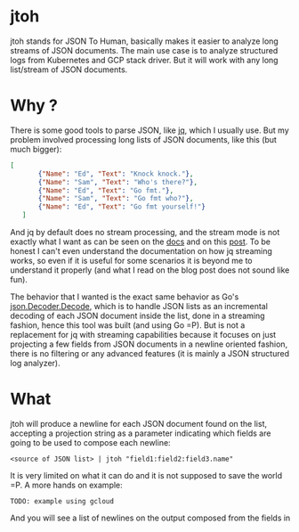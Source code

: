 # jtoh

jtoh stands for JSON To Human, basically makes it easier to analyze long streams of JSON documents.
The main use case is to analyze structured logs from Kubernetes and GCP stack driver. But it will
work with any long list/stream of JSON documents.

# Why ?

 There is some good tools to parse JSON, like [jq](https://stedolan.github.io/jq/manual), which I usually use.
 But my problem involved processing long lists of JSON documents, like this (but much bigger):
 
 ```json
 [
		{"Name": "Ed", "Text": "Knock knock."},
		{"Name": "Sam", "Text": "Who's there?"},
		{"Name": "Ed", "Text": "Go fmt."},
		{"Name": "Sam", "Text": "Go fmt who?"},
		{"Name": "Ed", "Text": "Go fmt yourself!"}
	]
 ```
 
 And jq by default does no stream processing, and the stream mode is not exactly what I want as
 can be seen on the [docs](https://stedolan.github.io/jq/manual/#Streaming) and on this
 [post](https://devblog.songkick.com/parsing-ginormous-json-files-via-streaming-be6561ea8671).
 To be honest I can't even understand the documentation on how jq streaming works, so even if
 it is useful for some scenarios it is beyond me to understand it properly (and what I read on the
 blog post does not sound like fun).
 
 The behavior that I wanted is the exact same behavior as
 Go's [json.Decoder.Decode](https://golang.org/pkg/encoding/json/#Decoder.Decode), which is to handle
 JSON lists as an incremental decoding of each JSON document inside the list, done in a streaming
 fashion, hence this tool was built (and using Go =P). But is not a replacement for jq with streaming
 capabilities because it focuses on just projecting a few fields from JSON documents in a newline
 oriented fashion, there is no filtering or any advanced features (it is mainly a JSON structured
 log analyzer).
 
 # What
 
jtoh will produce a newline for each JSON document found on the list,
accepting a projection string as a parameter indicating which fields are going to be used to compose each newline:
 
 ```
 <source of JSON list> | jtoh "field1:field2:field3.name"
 ```
 
 It is very limited on what it can do and it is not supposed to save the world =P.
 A more hands on example:
 
 ```
 TODO: example using gcloud
 ```
 And you will see a list of newlines on the output composed from the fields in
